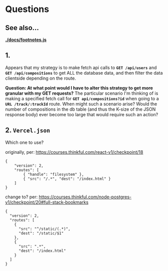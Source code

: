 # Questions

## See also...
**[./docs/footnotes.js](https://github.com/artificialarea/html-108-app/blob/master/docs/footnotes.js)**

## 1.
Appears that my strategy is to make fetch api calls to **`GET /api/users`** and **`GET /api/compositions`** to get ALL the database data, and then filter the data clientside depending on the route.

**Question: At what point would I have to alter this strategy to get more granular with my GET requests?** The particular scenario I'm thinking of is making a specified fetch call for **`GET api/compositions?id`** when going to a **`URL /track/:trackId`** route. When might such a scenario arise? Would the number of compositions in the db table (and thus the K-size of the JSON response body) ever become too large that would require such an action?


## 2. `Vercel.json`
Which one to use?

originally, per: https://courses.thinkful.com/react-v1/checkpoint/18

```
{
    "version": 2,
    "routes": [
        { "handle": "filesystem" },
        { "src": "/.*", "dest": "/index.html" }
    ]
}
```

change to? 
per: https://courses.thinkful.com/node-postgres-v1/checkpoint/20#full-stack-bookmarks

```
{
  "version": 2,
  "routes": [
    {
      "src": "^/static/(.*)",
      "dest": "/static/$1"
    },
    {
      "src": ".*",
      "dest": "/index.html"
    }
  ]
}
```

